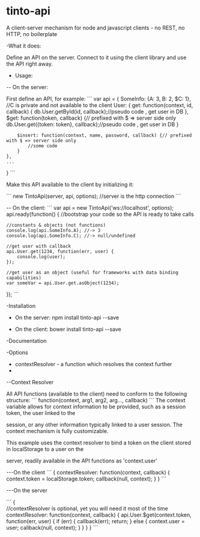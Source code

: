 tinto-api
=========

A client-server mechanism for node and javascript clients - no REST, no HTTP, no boilerplate

-What it does:

Define an API on the server. Connect to it using the client library and use the API right away.

- Usage:

-- On the server:

First define an API, for example:
´´´
var api = {
	SomeInfo: {A: 3, B: 2, $C: 1}, //C is private and not available to the client
	User: {
		get:  function(context, id, callback) {
			db.User.getById(id, callback);//pseudo code , get user in DB
		},
		$get: function(token, callback) {// prefixed with $ => server side only
			db.User.get({token: token}, callback);//pseudo code , get user in DB
		}
		
		$insert: function(context, name, password, callback) {// prefixed with $ => server side only
			//some code
		}
	},
	...
}
´´´

Make this API available to the client by initializing it:


´´´
new TintoApi(server, api, options); //server is the http connection
´´´


-- On the client:
´´´
var api = new TintoApi('ws://localhost', options);
api.ready(function() { //bootstrap your code so the API is ready to take calls
	
	//constants & objects (not functions)
	console.log(api.SomeInfo.A); //-> 3
	console.log(api.SomeInfo.C); //-> null/undefined

	//get user with callback
	api.User.get(1234, function(err, user) {
		console.log(user);
	});

	//get user as an object (useful for frameworks with data binding capabilities)
	var someVar = api.User.get.asObject(1234);
});
´´´



-Installation

* On the server: npm install tinto-api --save

* On the client: bower install tinto-api --save


-Documentation


-Options

* contextResolver - a function which resolves the context further
* 


--Context Resolver

All API functions (available to the client) need to conform to the following structure:
´´´
function(context, arg1, arg2, arg…, callback)
´´´
The context variable allows for context information to be provided, such as a session token, the user linked to the 

session, or any other information typically linked to a user session. The context mechanism is fully customizable.

This example uses the context resolver to bind a token on the client stored in localStorage to a user on the 

server, readily available in the API functions as 'context.user'

---On the client
´´´
{
	contextResolver: function(context, callback) {
		context.token = localStorage.token;
		callback(null, context);
	}
}
´´´

---On the server

´´´
{  
	//contextResolver is optional, yet you will need it most of the time
	contextResolver: function(context, callback) {
		api.User.$get(context.token, function(err, user) {
			if (err) {
				callback(err);
				return;
			} else {
				context.user = user;
				callback(null, context);
			}
		}
	}
}
´´´

